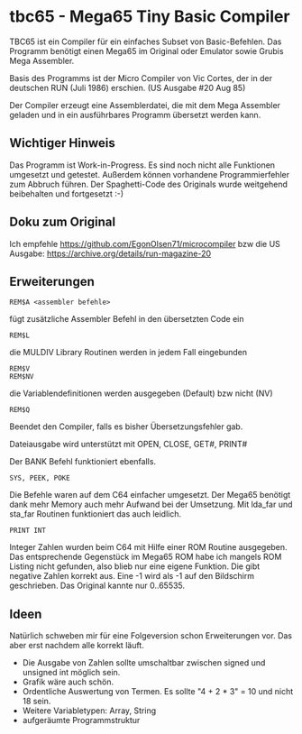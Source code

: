 # tbc65 - Mega65 Tiny Basic Compiler

TBC65 ist ein Compiler für ein einfaches Subset von Basic-Befehlen.
Das Programm benötigt einen Mega65 im Original oder Emulator sowie Grubis Mega Assembler.

Basis des Programms ist der Micro Compiler von Vic Cortes, der in der deutschen RUN (Juli 1986) erschien. (US Ausgabe #20 Aug 85)

Der Compiler erzeugt eine Assemblerdatei, die mit dem Mega Assembler geladen und in ein ausführbares Programm übersetzt werden kann.

## Wichtiger Hinweis

Das Programm ist Work-in-Progress. Es sind noch nicht alle Funktionen umgesetzt und getestet.
Außerdem können vorhandene Programmierfehler zum Abbruch führen.
Der Spaghetti-Code des Originals wurde weitgehend beibehalten und fortgesetzt :-)

## Doku zum Original

Ich empfehle https://github.com/EgonOlsen71/microcompiler
bzw die US Ausgabe: https://archive.org/details/run-magazine-20

## Erweiterungen

    REM$A <assembler befehle>
fügt zusätzliche Assembler Befehl in den übersetzten Code ein

    REM$L
die MULDIV Library Routinen werden in jedem Fall eingebunden

    REM$V
    REM$NV
die Variablendefinitionen werden ausgegeben (Default) bzw nicht (NV)

    REM$Q
Beendet den Compiler, falls es bisher Übersetzungsfehler gab.

Dateiausgabe wird unterstützt mit
OPEN, CLOSE, GET#, PRINT#

Der BANK Befehl funktioniert ebenfalls.

    SYS, PEEK, POKE
Die Befehle waren auf dem C64 einfacher umgesetzt. Der Mega65 benötigt dank mehr Memory auch mehr Aufwand bei der Umsetzung. Mit lda_far und sta_far Routinen funktioniert das auch leidlich.

    PRINT INT
Integer Zahlen wurden beim C64 mit Hilfe einer ROM Routine ausgegeben. Das entsprechende Gegenstück im Mega65 ROM habe ich mangels ROM Listing nicht gefunden, also blieb nur eine eigene Funktion. Die gibt negative Zahlen korrekt aus. Eine -1 wird als -1 auf den Bildschirm geschrieben. Das Original kannte nur 0..65535.

## Ideen
Natürlich schweben mir für eine Folgeversion schon Erweiterungen vor. Das aber erst nachdem alle korrekt läuft.

 - Die Ausgabe von Zahlen sollte umschaltbar zwischen signed und unsigned int möglich sein.
 - Grafik wäre auch schön.
 - Ordentliche Auswertung von Termen. Es sollte "4 + 2 * 3" = 10 und nicht 18 sein.
 - Weitere Variabletypen: Array, String
 - aufgeräumte Programmstruktur

